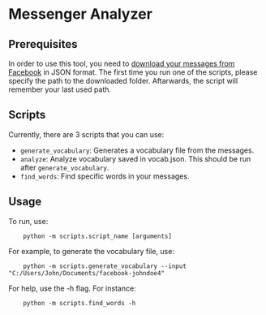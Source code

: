 # Messenger Analyzer

## Prerequisites
In order to use this tool, you need to [download your messages from Facebook](https://www.zapptales.com/en/download-facebook-messenger-chat-history-how-to/#:~:text=Open%20your%20Facebook%20account%20and,information%E2%80%A6%E2%80%9C%20(4).&text=On%20this%20page%20you%20can,want%20to%20download%20from%20Facebook.) in JSON format. The first time you run one of the scripts, please specify the path to the downloaded folder. Aftarwards, the script will remember your last used path.

## Scripts
Currently, there are 3 scripts that you can use:
- `generate_vocabulary`: Generates a vocabulary file from the messages.
- `analyze`: Analyze vocabulary saved in vocab.json. This should be run after `generate_vocabulary`.
- `find_words`: Find specific words in your messages.

## Usage
To run, use:
```
    python -m scripts.script_name [arguments]
```

For example, to generate the vocabulary file, use:
```
    python -m scripts.generate_vocabulary --input "C:/Users/John/Documents/facebook-johndoe4"
```

For help, use the -h flag. For instance:
```
    python -m scripts.find_words -h
```